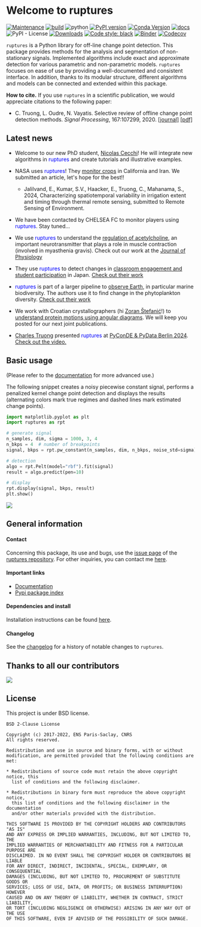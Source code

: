 # Welcome to ruptures

[![Maintenance](https://img.shields.io/badge/Maintained%3F-yes-green.svg)](https://GitHub.com/deepcharles/ruptures/graphs/commit-activity)
[![build](https://github.com/deepcharles/ruptures/actions/workflows/run-test.yml/badge.svg)](https://github.com/deepcharles/ruptures/actions/workflows/run-test.yml)
![python](https://img.shields.io/badge/python-%203.9%20|%203.10%20|%203.11%20|%203.12%20|%203.13-blue)
[![PyPI version](https://badge.fury.io/py/ruptures.svg)](https://badge.fury.io/py/ruptures)
[![Conda Version](https://img.shields.io/conda/vn/conda-forge/ruptures.svg)](https://anaconda.org/conda-forge/ruptures)
[![docs](https://github.com/deepcharles/ruptures/actions/workflows/check-docs.yml/badge.svg)](https://github.com/deepcharles/ruptures/actions/workflows/check-docs.yml)
![PyPI - License](https://img.shields.io/pypi/l/ruptures)
[![Downloads](https://pepy.tech/badge/ruptures)](https://pepy.tech/project/ruptures)
<a href="https://github.com/psf/black"><img alt="Code style: black" src="https://img.shields.io/badge/code%20style-black-000000.svg"></a>
[![Binder](https://mybinder.org/badge_logo.svg)](https://mybinder.org/v2/gh/deepcharles/ruptures/master)
[![Codecov](https://codecov.io/gh/deepcharles/ruptures/branch/master/graphs/badge.svg)](https://app.codecov.io/gh/deepcharles/ruptures/branch/master)

`ruptures` is a Python library for off-line change point detection.
This package provides methods for the analysis and segmentation of non-stationary signals.  Implemented algorithms include exact and approximate detection for various parametric and non-parametric models.
`ruptures` focuses on ease of use by providing a well-documented and consistent interface.
In addition, thanks to its modular structure, different algorithms and models can be connected and extended within this package.

**How to cite.** If you use `ruptures` in a scientific publication, we would appreciate citations to the following paper:

- C. Truong, L. Oudre, N. Vayatis. Selective review of offline change point detection methods. _Signal Processing_, 167:107299, 2020. [[journal]](https://doi.org/10.1016/j.sigpro.2019.107299) [[pdf]](http://www.laurentoudre.fr/publis/TOG-SP-19.pdf)


## Latest news

- Welcome to our new PhD student, [Nicolas Cecchi](https://fr.linkedin.com/in/nicolascecchi/fr)! He will integrate new algorithms in <span style="color:blue">ruptures</span> and create tutorials and illustrative examples.

- NASA uses <span style="color:blue">ruptures</span>! They <ins>monitor crops</ins> in California and Iran. We submitted an article, let's hope for the best!!
  - Jalilvand, E., Kumar, S.V., Haacker, E., Truong, C., Mahanama, S., 2024, Characterizing spatiotemporal variability in irrigation extent and timing through thermal remote sensing, submitted to Remote Sensing of Environment.

- We have been contacted by CHELSEA FC to monitor players using <span style="color:blue">ruptures</span>. Stay tuned...

- We use <span style="color:blue">ruptures</span> to understand the <ins>regulation of acetylcholine</ins>, an important neurotransmitter that plays a role in muscle contraction (involved in myasthenia gravis). Check out our work at the [Journal of Physiology](https://doi.org/10.1113/JP287243)


- They use <span style="color:blue">ruptures</span> to detect changes in <ins>classroom engagement and student participation</ins> in Japan. [Check out their work](https://doi.org/10.1186/s40561-024-00317-6)

- <span style="color:blue">ruptures</span> is part of a larger pipeline to <ins>observe Earth</ins>, in particular marine biodiversity. The authors use it to find change in the phytoplankton diversity. [Check out their work](https://doi.org/10.1007/s10712-024-09859-3)


- We work with Croatian crystallographers (hi [Zoran Štefanić](https://www.irb.hr/eng/About-RBI/People/Zoran-Stefanic)!) to [understand protein motions using angular diagrams](https://pubs.acs.org/doi/10.1021/acs.jcim.4c00650). We will keep you posted for our next joint publications.

- [Charles Truong](https://charles.doffy.net) presented <span style="color:blue">ruptures</span> at [PyConDE & PyData Berlin 2024](https://pretalx.com/pyconde-pydata-2024/speaker/BFRLAK/). [Check out the video.](https://kiwi.cmla.ens-cachan.fr/index.php/s/ss3rZwNSKwGtyQW)

## Basic usage

(Please refer to the [documentation](https://centre-borelli.github.io/ruptures-docs/ "Link to documentation") for more advanced use.)

The following snippet creates a noisy piecewise constant signal, performs a penalized kernel change point detection and displays the results (alternating colors mark true regimes and dashed lines mark estimated change points).

```python
import matplotlib.pyplot as plt
import ruptures as rpt

# generate signal
n_samples, dim, sigma = 1000, 3, 4
n_bkps = 4  # number of breakpoints
signal, bkps = rpt.pw_constant(n_samples, dim, n_bkps, noise_std=sigma)

# detection
algo = rpt.Pelt(model="rbf").fit(signal)
result = algo.predict(pen=10)

# display
rpt.display(signal, bkps, result)
plt.show()
```

![](./images/example_readme.png)

## General information

#### Contact

Concerning this package, its use and bugs, use the [issue page](https://github.com/deepcharles/ruptures/issues) of the [ruptures repository](https://github.com/deepcharles/ruptures). For other inquiries, you can contact me [here](https://charles.doffy.net/contact/).


#### Important links

- [Documentation](https://centre-borelli.github.io/ruptures-docs)
- [Pypi package index](https://pypi.python.org/pypi/ruptures)

#### Dependencies and install

Installation instructions can be found [here](https://centre-borelli.github.io/ruptures-docs/install/).

#### Changelog

See the [changelog](https://github.com/deepcharles/ruptures/blob/master/CHANGELOG.md) for a history of notable changes to `ruptures`.

## Thanks to all our contributors

<a href="https://github.com/deepcharles/ruptures/graphs/contributors">
  <img src="https://contributors-img.web.app/image?repo=deepcharles/ruptures" />
</a>

## License

This project is under BSD license.

```
BSD 2-Clause License

Copyright (c) 2017-2022, ENS Paris-Saclay, CNRS
All rights reserved.

Redistribution and use in source and binary forms, with or without
modification, are permitted provided that the following conditions are met:

* Redistributions of source code must retain the above copyright notice, this
  list of conditions and the following disclaimer.

* Redistributions in binary form must reproduce the above copyright notice,
  this list of conditions and the following disclaimer in the documentation
  and/or other materials provided with the distribution.

THIS SOFTWARE IS PROVIDED BY THE COPYRIGHT HOLDERS AND CONTRIBUTORS "AS IS"
AND ANY EXPRESS OR IMPLIED WARRANTIES, INCLUDING, BUT NOT LIMITED TO, THE
IMPLIED WARRANTIES OF MERCHANTABILITY AND FITNESS FOR A PARTICULAR PURPOSE ARE
DISCLAIMED. IN NO EVENT SHALL THE COPYRIGHT HOLDER OR CONTRIBUTORS BE LIABLE
FOR ANY DIRECT, INDIRECT, INCIDENTAL, SPECIAL, EXEMPLARY, OR CONSEQUENTIAL
DAMAGES (INCLUDING, BUT NOT LIMITED TO, PROCUREMENT OF SUBSTITUTE GOODS OR
SERVICES; LOSS OF USE, DATA, OR PROFITS; OR BUSINESS INTERRUPTION) HOWEVER
CAUSED AND ON ANY THEORY OF LIABILITY, WHETHER IN CONTRACT, STRICT LIABILITY,
OR TORT (INCLUDING NEGLIGENCE OR OTHERWISE) ARISING IN ANY WAY OUT OF THE USE
OF THIS SOFTWARE, EVEN IF ADVISED OF THE POSSIBILITY OF SUCH DAMAGE.
```
